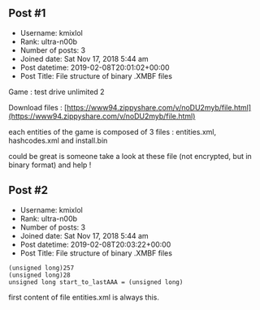 ## Post #1
- Username: kmixlol
- Rank: ultra-n00b
- Number of posts: 3
- Joined date: Sat Nov 17, 2018 5:44 am
- Post datetime: 2019-02-08T20:01:02+00:00
- Post Title: File structure of binary .XMBF files

Game : test drive unlimited 2

Download files : [https://www94.zippyshare.com/v/noDU2myb/file.html](https://www94.zippyshare.com/v/noDU2myb/file.html)


each entities of the game is composed of 3 files : entities.xml, hashcodes.xml and install.bin

could be great is someone take a look at these file (not encrypted, but in binary format) and help !
## Post #2
- Username: kmixlol
- Rank: ultra-n00b
- Number of posts: 3
- Joined date: Sat Nov 17, 2018 5:44 am
- Post datetime: 2019-02-08T20:03:22+00:00
- Post Title: File structure of binary .XMBF files

```
(unsigned long)257
(unsigned long)28
unsigned long start_to_lastAAA = (unsigned long)
```


first content of file entities.xml is always this.
